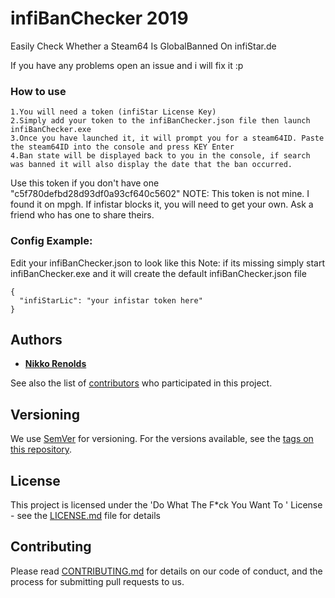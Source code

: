 # infiBanChecker 2019 
Easily Check Whether a Steam64 Is GlobalBanned On infiStar.de

If you have any problems open an issue and i will fix it :p

### How to use
    1.You will need a token (infiStar License Key)
    2.Simply add your token to the infiBanChecker.json file then launch infiBanChecker.exe
    3.Once you have launched it, it will prompt you for a steam64ID. Paste the steam64ID into the console and press KEY Enter
    4.Ban state will be displayed back to you in the console, if search was banned it will also display the date that the ban occurred.

Use this token if you don't have one "c5f780defbd28d93df0a93cf640c5602" NOTE: This token is not mine. I found it on mpgh. If infistar blocks it, you will need to get your own. Ask a friend who has one to share theirs.

### Config Example:

Edit your infiBanChecker.json to look like this Note: if its missing simply start infiBanChecker.exe and it will create the default infiBanChecker.json file

```
{
  "infiStarLic": "your infistar token here"
}
```

## Authors

* **[Nikko Renolds](https://github.com/Ni1kko)**  

See also the list of [contributors](https://github.com/Ni1kko/infiBanChecker/graphs/contributors) who participated in this project.

## Versioning

We use [SemVer](http://semver.org/) for versioning. For the versions available, see the [tags on this repository](https://github.com/Ni1kko/infiBanChecker/tags). 

## License

This project is licensed under the 'Do What The F*ck You Want To ' License - see the [LICENSE.md](https://github.com/Ni1kko/infiBanChecker/blob/master/LICENSE) file for details

## Contributing

Please read [CONTRIBUTING.md](https://github.com/Ni1kko/infiBanChecker/blob/master/CONTRIBUTING) for details on our code of conduct, and the process for submitting pull requests to us.